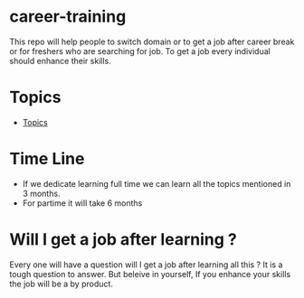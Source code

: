 # career-training

This repo will help people to switch domain or to get a job after career break
or for freshers who are searching for job.
To get a job every individual should enhance their skills.

# Topics

* [Topics](topics.md)

# Time Line

* If we dedicate learning full time we can learn all the topics mentioned
in 3 months.
* For partime it will take 6 months

# Will I get a job after learning ?

Every one will have a question will I get a job after learning all this ?
It is a tough question to answer. But beleive in yourself, If you enhance your 
skills the job will be a by product.
